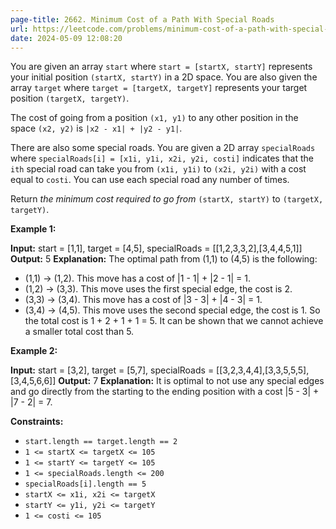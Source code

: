 ```yaml
---
page-title: 2662. Minimum Cost of a Path With Special Roads
url: https://leetcode.com/problems/minimum-cost-of-a-path-with-special-roads/description/
date: 2024-05-09 12:08:20
---
```

You are given an array `start` where `start = [startX, startY]` represents your initial position `(startX, startY)` in a 2D space. You are also given the array `target` where `target = [targetX, targetY]` represents your target position `(targetX, targetY)`.

The cost of going from a position `(x1, y1)` to any other position in the space `(x2, y2)` is `|x2 - x1| + |y2 - y1|`.

There are also some special roads. You are given a 2D array `specialRoads` where `specialRoads[i] = [x1i, y1i, x2i, y2i, costi]` indicates that the `ith` special road can take you from `(x1i, y1i)` to `(x2i, y2i)` with a cost equal to `costi`. You can use each special road any number of times.

Return *the minimum cost required to go from* `(startX, startY)` to `(targetX, targetY)`.

**Example 1:**

**Input:** start = \[1,1\], target = \[4,5\], specialRoads = \[\[1,2,3,3,2\],\[3,4,4,5,1\]\]
**Output:** 5
**Explanation:** The optimal path from (1,1) to (4,5) is the following:
- (1,1) -> (1,2). This move has a cost of |1 - 1| + |2 - 1| = 1.
- (1,2) -> (3,3). This move uses the first special edge, the cost is 2.
- (3,3) -> (3,4). This move has a cost of |3 - 3| + |4 - 3| = 1.
- (3,4) -> (4,5). This move uses the second special edge, the cost is 1.
So the total cost is 1 + 2 + 1 + 1 = 5.
It can be shown that we cannot achieve a smaller total cost than 5.

**Example 2:**

**Input:** start = \[3,2\], target = \[5,7\], specialRoads = \[\[3,2,3,4,4\],\[3,3,5,5,5\],\[3,4,5,6,6\]\]
**Output:** 7
**Explanation:** It is optimal to not use any special edges and go directly from the starting to the ending position with a cost |5 - 3| + |7 - 2| = 7.

**Constraints:**

-   `start.length == target.length == 2`
-   `1 <= startX <= targetX <= 105`
-   `1 <= startY <= targetY <= 105`
-   `1 <= specialRoads.length <= 200`
-   `specialRoads[i].length == 5`
-   `startX <= x1i, x2i <= targetX`
-   `startY <= y1i, y2i <= targetY`
-   `1 <= costi <= 105`